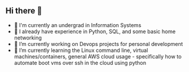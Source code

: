 ## Hi there 👋
- 🏫 I'm currently an undergrad in Information Systems
- 📐 I already have experience in Python, SQL, and some basic home networking
- 🔭 I’m currently working on Devops projects for personal development
- 🌱 I’m currently learning the Linux command line, virtual machines/containers, general AWS cloud usage - specifically how to automate boot vms over ssh in the cloud using python
<!--
**bradysadie/bradysadie** is a ✨ _special_ ✨ repository because its `README.md` (this file) appears on your GitHub profile.

Here are some ideas to get you started:

- 🔭 I’m currently working on Devops projects for personal development
- 🌱 I’m currently learning 
- 👯 I’m looking to collaborate on ...
- 🤔 I’m looking for help with ...
- 💬 Ask me about ...
- 📫 How to reach me: ...
- 😄 Pronouns: ...
- ⚡ Fun fact: ...
-->

